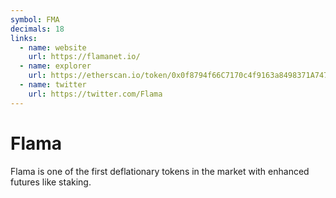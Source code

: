 ```yaml
---
symbol: FMA
decimals: 18
links:
  - name: website
    url: https://flamanet.io/
  - name: explorer
    url: https://etherscan.io/token/0x0f8794f66C7170c4f9163a8498371A747114f6C4
  - name: twitter
    url: https://twitter.com/Flama
---
```


# Flama

Flama is one of the first deflationary tokens in the market with enhanced futures like staking.

